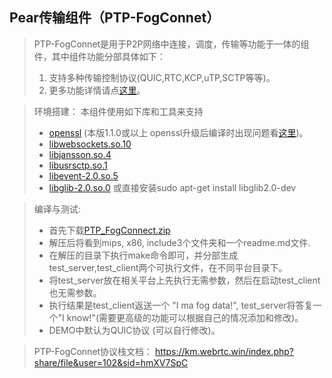 ##                        Pear传输组件（PTP-FogConnet）

> PTP-FogConnet是用于P2P网络中连接，调度，传输等功能于一体的组件，其中组件功能分部具体如下：
>1.  支持多种传输控制协议(QUIC,RTC,KCP,uTP,SCTP等等)。
>2.  更多功能详情请点[这里](https://km.webrtc.win/index.php?share/file&user=102&sid=NkyPTXUR)。


> 环境搭建：
> 本组件使用如下库和工具来支持
> * [openssl](https://www.cnblogs.com/emanlee/p/6100019.html) (本版1.1.0或以上 openssl升级后编译时出现问题看[这里](https://ask.helplib.com/python-2.7/post_12311885))。
> * [libwebsockets.so.10](https://libwebsockets.org/)
> * [libjansson.so.4](https://github.com/akheron/jansson)
> * [libusrsctp.so.1](https://github.com/sctplab/usrsctp)
> * [libevent-2.0.so.5](https://github.com/libevent/libevent)
> * [libglib-2.0.so.0](https://github.com/GNOME/glib ) 或直接安装sudo apt-get install libglib2.0-dev


> 编译与测试:
> * 首先下载[PTP_FogConnect.zip](https://km.webrtc.win/index.php?share/file&user=102&sid=RTeDzJWE)
> * 解压后将看到mips, x86, include3个文件夹和一个readme.md文件.
> * 在解压的目录下执行make命令即可，并分部生成test_server,test_client两个可执行文件，在不同平台目录下。
> * 将test_server放在相关平台上先执行无需参数，然后在启动test_client也无需参数。
> * 执行结果是test_client返送一个 "I ma fog data!", test_server将答复一个"I know!"(需要更高级的功能可以根据自己的情况添加和修改)。
> * DEMO中默认为QUIC协议 (可以自行修改)。

> PTP-FogConnet协议栈文档：
https://km.webrtc.win/index.php?share/file&user=102&sid=hmXV7SpC


